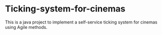 # Ticking-system-for-cinemas
This is a java project to implement a self-service ticking system for cinemas using Agile methods.
